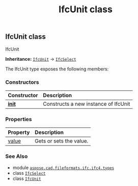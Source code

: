 ﻿---
title: IfcUnit class
second_title: Aspose.CAD for Python via .NET API References
description: 
type: docs
weight: 1830
url: /python-net/aspose.cad.fileformats.ifc.ifc4.types/ifcunit/
is_root: false
---

## IfcUnit class

IfcUnit



**Inheritance:** [`IfcUnit`](/cad/python-net/aspose.cad.fileformats.ifc.ifc4.types/ifcunit) → 
[`IfcSelect`](/cad/python-net/aspose.cad.fileformats.ifc/ifcselect)



The IfcUnit type exposes the following members:

### Constructors
| Constructor | Description |
| :- | :- |
| [__init__](/cad/python-net/aspose.cad.fileformats.ifc.ifc4.types/ifcunit/__init__/#) | Constructs a new instance of IfcUnit |


### Properties
| Property | Description |
| :- | :- |
| [value](/cad/python-net/aspose.cad.fileformats.ifc.ifc4.types/ifcunit/value) | Gets or sets the value. |



### See Also
* module [`aspose.cad.fileformats.ifc.ifc4.types`](..)
* class [`IfcSelect`](/cad/python-net/aspose.cad.fileformats.ifc/ifcselect)
* class [`IfcUnit`](/cad/python-net/aspose.cad.fileformats.ifc.ifc4.types/ifcunit)
